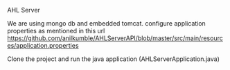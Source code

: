 AHL Server

We are using mongo db and embedded tomcat.
configure application properties as mentioned in this url https://github.com/anilkumble/AHLServerAPI/blob/master/src/main/resources/application.properties

Clone the project and run the java application (AHLServerApplication.java)

